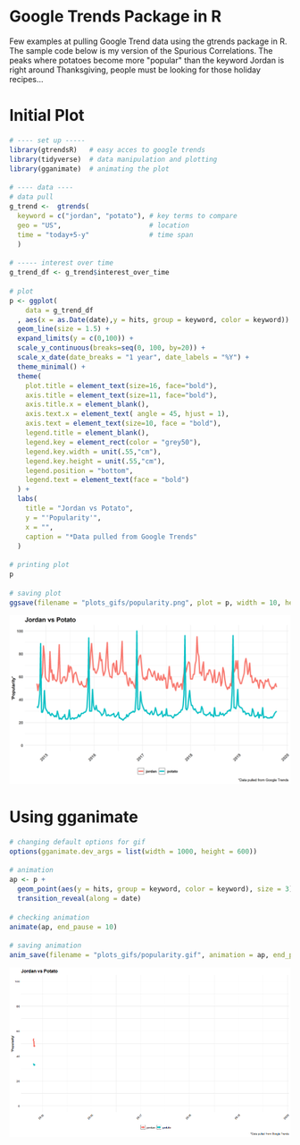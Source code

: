 # Google Trends Package in R
Few examples at pulling Google Trend data using the gtrends package in R.  The sample code below is my version of the Spurious Correlations.  The peaks where potatoes become more "popular" than the keyword Jordan is right around Thanksgiving, people must be looking for those holiday recipes... 

# Initial Plot
``` r
# ---- set up ----- 
library(gtrendsR)   # easy acces to google trends
library(tidyverse)  # data manipulation and plotting
library(gganimate)  # animating the plot

# ---- data ----
# data pull
g_trend <-  gtrends(
  keyword = c("jordan", "potato"), # key terms to compare
  geo = "US",                      # location 
  time = "today+5-y"               # time span
  )

# ----- interest over time
g_trend_df <- g_trend$interest_over_time

# plot
p <- ggplot(
    data = g_trend_df
  , aes(x = as.Date(date),y = hits, group = keyword, color = keyword)) + 
  geom_line(size = 1.5) + 
  expand_limits(y = c(0,100)) + 
  scale_y_continuous(breaks=seq(0, 100, by=20)) +
  scale_x_date(date_breaks = "1 year", date_labels = "%Y") + 
  theme_minimal() +
  theme(
    plot.title = element_text(size=16, face="bold"),
    axis.title = element_text(size=11, face="bold"),
    axis.title.x = element_blank(),
    axis.text.x = element_text( angle = 45, hjust = 1),
    axis.text = element_text(size=10, face = "bold"),
    legend.title = element_blank(),
    legend.key = element_rect(color = "grey50"),
    legend.key.width = unit(.55,"cm"),
    legend.key.height = unit(.55,"cm"),
    legend.position = "bottom",
    legend.text = element_text(face = "bold")
  ) + 
  labs(
    title = "Jordan vs Potato",
    y = "'Popularity'",
    x = "",
    caption = "*Data pulled from Google Trends"
  )

# printing plot
p

# saving plot
ggsave(filename = "plots_gifs/popularity.png", plot = p, width = 10, height = 6)
```

![GitHub Logo](/plots_gifs/popularity.png)


# Using gganimate 

``` r
# changing default options for gif
options(gganimate.dev_args = list(width = 1000, height = 600))

# animation
ap <- p +
  geom_point(aes(y = hits, group = keyword, color = keyword), size = 3) +
  transition_reveal(along = date) 

# checking animation
animate(ap, end_pause = 10)

# saving animation
anim_save(filename = "plots_gifs/popularity.gif", animation = ap, end_pause = 10)

```
![GitHub Logo](/plots_gifs/popularity.gif)
